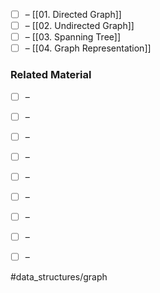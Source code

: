 - [ ] – [[01. Directed Graph]]
- [ ] – [[02. Undirected Graph]]
- [ ] – [[03. Spanning Tree]]
- [ ] – [[04. Graph Representation]]

### Related Material

- [ ] – 

- [ ] – 
- [ ] – 
- [ ] – 
- [ ] – 
- [ ] – 
- [ ] – 
- [ ] – 
- [ ] – 

#data_structures/graph